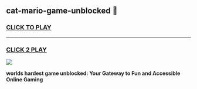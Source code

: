 
## cat-mario-game-unblocked 👋
<h3>
<a href="https://premium.freeplayer.one?title=cat-mario-game-unblocked&ref=14F">CLICK TO PLAY</a></h3>
<hr>

<h3>
<a href="https://premium.freeplayer.one?title=cat-mario-game-unblocked&ref=14F">CLICK 2 PLAY</a>
  
</h3>

<a href="https://premium.freeplayer.one?title=cat-mario-game-unblocked&ref=12F/"><img src="https://clearcache.store/games.png"></a>


**worlds hardest game unblocked: Your Gateway to Fun and Accessible Online Gaming**
